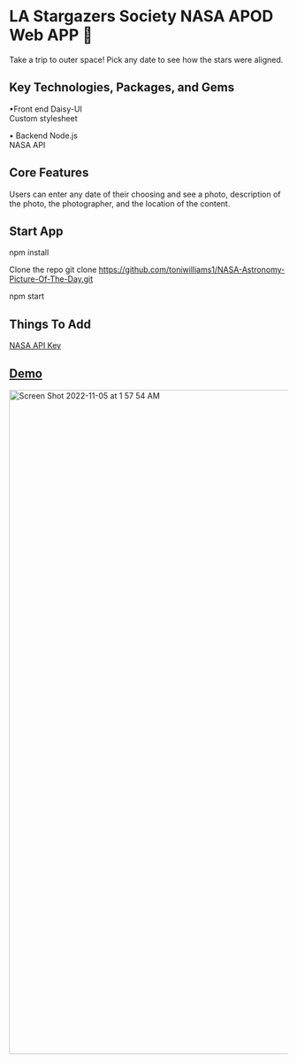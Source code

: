 
#  LA Stargazers Society NASA APOD Web APP 🚀

Take a trip to outer space! Pick any date to see how the stars were aligned.

## Key Technologies, Packages, and Gems

 •Front end
Daisy-UI <br>
Custom stylesheet

 • Backend
 Node.js <br>
NASA API

## Core Features
Users can enter any date of their choosing and see a photo, description of the photo, the photographer, and the location of the content.

## Start App

npm install

Clone the repo
git clone https://github.com/toniwilliams1/NASA-Astronomy-Picture-Of-The-Day.git

npm start

## Things To Add

[NASA API Key](https://api.nasa.gov/)

## [Demo](https://nasas-astronomy-picture-of-the-day.netlify.app/)
<img width="1200" alt="Screen Shot 2022-11-05 at 1 57 54 AM" src="https://user-images.githubusercontent.com/100317017/200104931-2b389eb6-26e2-485e-831f-194ce568d707.png">



